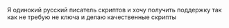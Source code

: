 Я одинокий русский писатель скриптов и хочу получить поддержку так как не требую не ключа и делаю качественные скрипты
